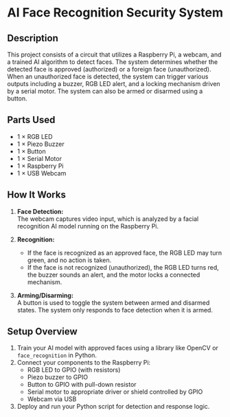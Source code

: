 # AI Face Recognition Security System

## Description

This project consists of a circuit that utilizes a Raspberry Pi, a webcam, and a trained AI algorithm to detect faces. The system determines whether the detected face is approved (authorized) or a foreign face (unauthorized). When an unauthorized face is detected, the system can trigger various outputs including a buzzer, RGB LED alert, and a locking mechanism driven by a serial motor. The system can also be armed or disarmed using a button.

## Parts Used

- 1 × RGB LED  
- 1 × Piezo Buzzer  
- 1 × Button  
- 1 × Serial Motor  
- 1 × Raspberry Pi  
- 1 × USB Webcam  

## How It Works

1. **Face Detection:**  
   The webcam captures video input, which is analyzed by a facial recognition AI model running on the Raspberry Pi.

2. **Recognition:**  
   - If the face is recognized as an approved face, the RGB LED may turn green, and no action is taken.  
   - If the face is not recognized (unauthorized), the RGB LED turns red, the buzzer sounds an alert, and the motor locks a connected mechanism.

3. **Arming/Disarming:**  
   A button is used to toggle the system between armed and disarmed states. The system only responds to face detection when it is armed.

## Setup Overview

1. Train your AI model with approved faces using a library like OpenCV or `face_recognition` in Python.
2. Connect your components to the Raspberry Pi:
   - RGB LED to GPIO (with resistors)
   - Piezo buzzer to GPIO
   - Button to GPIO with pull-down resistor
   - Serial motor to appropriate driver or shield controlled by GPIO
   - Webcam via USB
3. Deploy and run your Python script for detection and response logic.

